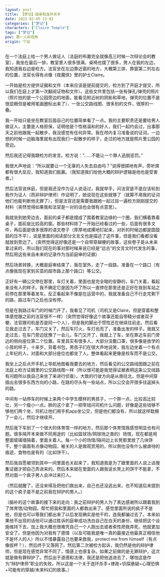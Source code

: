 ```yaml
---
layout: post
title: 【梦记】庭审和连环杀手
date: 2022-02-05 12:02
categories: ["梦记"]
characters: ["Claire Temple"]
tags: ["梦记"]
pov: 第一人称视角
origin: 个站
---
```


在一个法庭上给一个男人做证人（法庭的布置完全就像高三时候一次辩论会的教室），我坐在最后一排，教室里人很多很满，桌椅也摆了很多，男人在我的左边，我知道我右边是检方。法官坐在左边靠近窗的地方，大概第三排、靠窗第二列左右的位置，法官长得有点像《夜魔侠》里的护士Claire。

一开始是检方提供证据和文件（本来应该是提前提交的，检方到了开庭才提交，所以我们在庭上才第一次翻阅证物和文件）。这些文件里包括一张有弹孔/弹壳的照片（照片拍的是一个公园旁边的地面，能看见附近树的阴影和草地，弹壳的位置不是很显眼但是被用笔画圈标出来了）、一张公交路线图、很多别的文件，很厚的一叠。

我一开始只是坐在教室后面自己的位置简单看了一点。我的主要职责还是要给男人做证人，主要是人格担保，证明他是个性格温和的好人，我们一起约会过，出事那天之前他跟我一起散步，我没感觉有任何异常。我在颅内复习准备说的证词，一边想的时候一边脑海里就有出现我们一起散步的样子，走过的地方就是照片里公园的旁边。

然后我还记得我跟检方的发言。检方说：“……不能让一个罪人逃脱惩罚。”

我很大声地说：“所以就要让一个无辜的人失去自由吗？”说得很掷地有声，旁听席都有很大反应，我知道我们能赢。（我知道我们给他大概的辩护逻辑是他也是受害者。）

然后法官说休庭，但是我还没作为证人说话过，我就举手，问法官是不是应该轮到我作为证人（而非辩护律师）作证明了，她说现在这些就够了（就算不用我的证词他们也能判断他无罪了），但是法官还是需要我跟她一起过目一遍检方刚刚提交的材料（突然觉得如果我和法官是一对的话也会很有点意思）。

我就坐到她旁边去，面前的桌子都是摆成了围着教室边缘的一个圈，我们横着靠着桌子，面前是比较高的窗。那些材料除了一开始已经看过的一些，后面有很多文件，再后面是很多很厚的语文卷子（厚厚地成摞地钉起来，对折的时候边都是圆鼓鼓的压不平），说是里面的阅读部分文言文也是描述了这件事，但是我们看都没看就放到旁边了。（突然觉得这好像还是一个自带穿越梗的故事，这些卷子是从未来拿过来的，所以我们现在的事对那时候来说已经是“远古”的文言文时代发生的事，然后用这些来自未来的记录作为当前庭审的证据）

然后场景转换，大概是庭审结束了，我在室外，走了一段路，准备在一个路口（有点像我现在家到买菜的超市路上那个路口）等公交。

正好有一辆公交停在那里，车灯关着，里面也是完全暗的安静的，车门关着，看起来没有人的样子。我不确定它是因为坏了所以一直停在那里还是正好在我到车站之前停在那里等着发车。反正看起来不像是在运营中的，我就准备自己不行走完剩下的路，路过车门之后也没有停。

但是在我路过车门的时候门开了，我看见了司机（司机又是Claire，但是穿着和整体感觉跟之前的法官很不一样）（突然觉得好像这个故事还能自带精分或者双子梗，法官跟司机是否是同一个人），但是我的脚出于惯性还在继续往前走。然后看见我走过去了，车门又关了，然后车打火，车灯也亮了，准备出发的样子。我就又走过去，在车门旁边犹豫了一会儿，车门又开了，我就上了车，坐在靠近车前门旁边的侧向座位第二个位置。车里其实有很多人，大部分没戴口罩，很多像是放学的小孩的样子，十来岁，背着书包，男孩子们在很大声地说笑，我左边坐着一个有点上年纪的人，对面和大部分座位也都坐了人。整体看起来更像是校车而不是公交。

我坐上之后点开手机上导航地图看我要去的地方，然后看见的公交路线图跟之前在法庭上检方证据里的公交路线图一样（所以很可能是我觉得证据表明这条公交线路有问题所以我自己来坐了来进行侦查）。大致的行驶方向是从南往北，但是中间穿插出去很多东西方向的小路，在路的尽头有一些站点，所以公交会开很多往返掉头的路。

中间有一站停车的时候上来两个中学生模样的男孩子，一个胖一点，比较高比较壮，另一个瘦小一点。胖的这个拿了一把零钱问司机什么问题，好像是这些钱够不够他们两个坐，司机让他们用手机app坐公交，但是他们都没有，所以就这样耽搁了一会儿，然后才继续开。

然后我下车到了一个很大的体育馆一样的地方，然后那个体育馆我感觉明显也有问题。很多隔开本来做不同用途的（比如篮球场/网球场之类的）场馆，现在都是用整面玻璃墙隔着，里面关着人。每一个小的场馆/隔间边上长凳那里放了几块饼干。整个画面有点像动物园，被关的人是做观赏用的，所以倒也没有什么被虐待的痕迹，食物也是有的（比如饼干）。

然后我自愿被领到其中一间里面也关起来了，我知道我是为了跟里面的人说上话搜集证据才把自己弄进来的。然后本来就在里面的人跟我说长凳上的饼干不能拿，不然对面一个疯子男人会冲过来打人。

（然后就醒了，还没来得及把他们救出来，自己也还没逃出来，也不知道后来提到的这个疯子是不是之前我在辩护的男人。）

（脑补的这个故事的接下来的走向：我之前辩护的男人为了表达感谢所以跟着我到了体育馆/动物园，帮忙把我和里面的人都救出来了。感觉里面所说的疯子不是他，但是也可以等我们都出来了以后发现确实是他干的，连我都骗过去了。本来如果他不出现的话他可以通过胜诉的庭审成功洗白自己在白天的身份，继续把这个设施维持下去，加上我大概也很难凭自己一个人跑出去或者索性把我弄死，他就更加安全了。但是他因为对我有了感情（以及可能我是唯一真的最接近他最真正相信他不是坏人的人）所以不惜暴露自己也要来救我，protect me from himself（有点像拔杯？），然后终于又落网了。然后第二次被检方起诉，我仍然是他的辩护律师，但是现在感觉非常不同了，情感上也很复杂。如果之前做的是无罪辩护，这次就是做有罪辩护了。然后出于道德和法律，我还是把他送进去了，哪怕这是作为“辩护律师”职业的失败。所以这是一个关于连环杀手+律政+侦探悬疑+心理恐惧+可能有的穿越/未来科幻的故事。）
